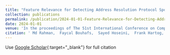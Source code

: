 ```yaml
---
title: "Feature Relevance for Detecting Address Resolution Protocol Spoofing in Smart Homes with Machine Learning"
collection: publications
permalink: /publication/2024-01-01-Feature-Relevance-for-Detecting-Address-Resolution-Protocol-Spoofing-in-Smart-Homes-with-Machine-Learning
date: 2024-01-01
venue: 'In the proceedings of The 51st International Conference on Computers and Industrial Engineering (CIE51)'
citation: ' Md Rahman,  Faycal Bouhafs,  Sayed Hoseini,  Frank Hartog, &quot;Feature Relevance for Detecting Address Resolution Protocol Spoofing in Smart Homes with Machine Learning.&quot; In the proceedings of The 51st International Conference on Computers and Industrial Engineering (CIE51), 2024.'
---
```

Use [Google Scholar](https://scholar.google.com/scholar?q=Feature+Relevance+for+Detecting+Address+Resolution+Protocol+Spoofing+in+Smart+Homes+with+Machine+Learning){:target="_blank"} for full citation